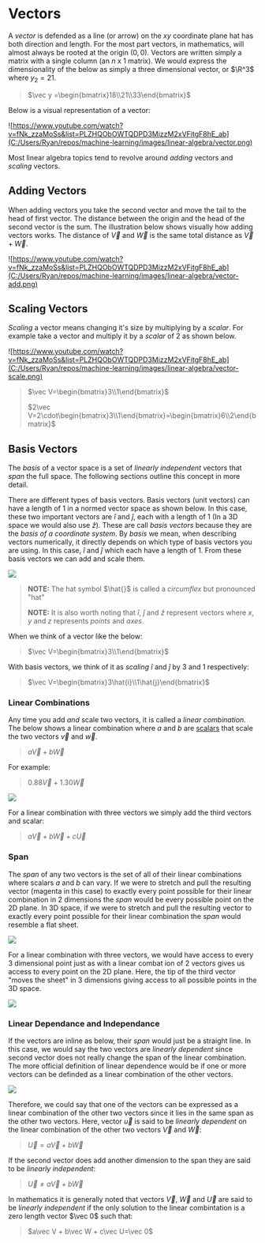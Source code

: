 # Vectors

A *vector* is defended as a line (or arrow) on the $xy$ coordinate plane hat has both direction and length. For the most part vectors, in mathematics, will almost always be rooted at the origin $(0,0)$. Vectors are written simply a matrix with a single column (an $n$ x $1$ matrix). We would express the dimensionality of the below as simply a three dimensional vector, or $\R^3$ where $y_2 = 21$.

> $\vec y =\begin{bmatrix}18\\21\\33\end{bmatrix}$

Below is a visual representation of a vector:

![https://www.youtube.com/watch?v=fNk_zzaMoSs&list=PLZHQObOWTQDPD3MizzM2xVFitgF8hE_ab](C:/Users/Ryan/repos/machine-learning/images/linear-algebra/vector.png)

Most linear algebra topics tend to revolve around *adding* vectors and *scaling* vectors.

## Adding Vectors

When adding vectors you take the second vector and move the tail to the head of first vector. The distance between the origin and the head of the second vector is the sum. The illustration below shows visually how adding vectors works.  The distance of $\vec V$ and $\vec W$ is the same total distance as $\vec V + \vec W$.

![https://www.youtube.com/watch?v=fNk_zzaMoSs&list=PLZHQObOWTQDPD3MizzM2xVFitgF8hE_ab](C:/Users/Ryan/repos/machine-learning/images/linear-algebra/vector-add.png)

## Scaling Vectors

*Scaling* a vector means changing it's size by multiplying by a *scalar*. For example take a vector and multiply it by a *scalar* of $2$ as shown below.

![https://www.youtube.com/watch?v=fNk_zzaMoSs&list=PLZHQObOWTQDPD3MizzM2xVFitgF8hE_ab](C:/Users/Ryan/repos/machine-learning/images/linear-algebra/vector-scale.png)

> $\vec V=\begin{bmatrix}3\\1\end{bmatrix}$
>
> $2\vec V=2\cdot\begin{bmatrix}3\\1\end{bmatrix}=\begin{bmatrix}6\\2\end{bmatrix}$

## Basis Vectors

The *basis* of a vector space is a set of *linearly independent* vectors that *span* the full space. The following sections outline this concept in more detail.

There are different types of basis vectors. Basis vectors (unit vectors) can have a length of $1$ in a normed vector space as shown below. In this case, these two important vectors are $\hat{i}$ and $\hat{j}$, each with a length of $1$ (In a 3D space we would also use $\hat{z}$). These are call *basis vectors* because they are the *basis of a coordinate system*. By *basis* we mean, when describing vectors numerically, it directly depends on which type of basis vectors you are using. In this case, $\hat{i}$ and $\hat{j}$  which each have a length of $1$. From these basis vectors we can add and scale them.

![](C:/Users/Ryan/repos/machine-learning/images/linear-algebra/i_hat_j_hat.png)

> **NOTE:** The hat symbol $\hat{}$ is called a *circumflex* but pronounced "hat"
>
> **NOTE:**  It is also worth noting that $\hat{i}$, $\hat{j}$ and $\hat{z}$ represent vectors where $x$, $y$ and $z$ represents *points* and *axes*.

When we think of a vector like the below:

> $\vec V=\begin{bmatrix}3\\1\end{bmatrix}$

With basis vectors, we think of it as *scaling*  $\hat{i}$ and $\hat{j}$ by $3$ and $1$ respectively:

> $\vec V=\begin{bmatrix}3\hat{i}\\1\hat{j}\end{bmatrix}$

### Linear Combinations

Any time you add *and* scale two vectors, it is called a *linear combination*. The below shows a linear combination where $a$ and $b$ are <u>scalars</u> that scale the two vectors $\vec v$ and $\vec w$.

> $a\vec V + b\vec W$

For example:

> $0.88\vec V+1.30\vec W$

![](C:/Users/Ryan/repos/machine-learning/images/linear-algebra/linear_combination.png)

For a linear combination with three vectors we simply add the third vectors and scalar:

> $a\vec V + b\vec W + c\vec U$

### Span

The *span* of any two vectors is the set of all of their linear combinations where scalars $a$ and $b$ can vary. If we were to stretch and pull the resulting vector (magenta in this case) to exactly every point possible for their linear combination in 2 dimensions the *span* would be every possible point on the 2D plane. In 3D space, if we were to stretch and pull the resulting vector to exactly every point possible for their linear combination the *span* would resemble a flat sheet.

![](C:/Users/Ryan/repos/machine-learning/images/linear-algebra/vector_span_3d.png)

For a linear combination with three vectors, we would have access to every 3 dimensional point just as with a linear combat ion of 2 vectors gives us access to every point on the 2D plane. Here, the tip of the third vector "moves the sheet" in 3 dimensions giving access to all possible points in the 3D space.

![](C:/Users/Ryan/repos/machine-learning/images/linear-algebra/vector_span_3d2.png)

### Linear Dependance and Independance

If the vectors are inline as below, their *span* would just be a straight line. In this case, we would say the two vectors are *linearly dependent* since second vector does not really change the span of the linear combination. The more official definition of linear dependence would be if one or more vectors can be definded as a linear combination of the other vectors.

![](C:/Users/Ryan/repos/machine-learning/images/linear-algebra/inline_vectors.png)

Therefore, we could say that one of the vectors can be expressed as a linear combination of the other two vectors since it lies in the same span as the other two vectors. Here, vector $\vec u$ is said to be *linearly dependent* on the linear combination of the other two vectors  $\vec V$ and $\vec W$:

> $\vec U=a\vec V + b\vec W$

If the second vector does add another dimension to the span they are said to be *linearly independent*:

> $\vec U\neq a\vec V + b\vec W$

In mathematics it is generally noted that vectors $\vec V$, $\vec W$ and $\vec U$ are said to be l*inearly independent* if the only solution to the linear combintation is a zero length vector $\vec 0$ such that:

> $a\vec V + b\vec W + c\vec U=\vec 0$